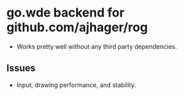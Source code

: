 go.wde backend for github.com/ajhager/rog
=========================================
* Works pretty well without any third party dependencies.

Issues
------
* Input, drawing performance, and stability.
